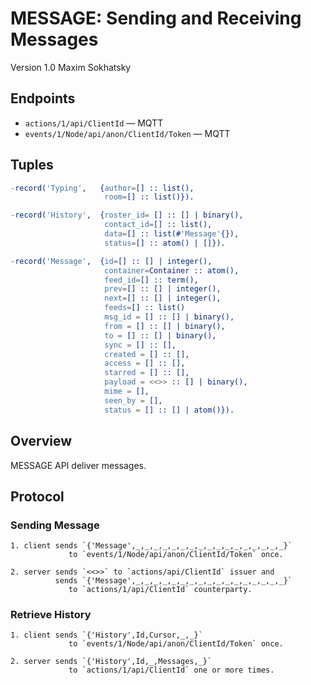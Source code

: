MESSAGE: Sending and Receiving Messages
=======================================

Version 1.0 Maxim Sokhatsky

Endpoints
--------

* `actions/1/api/ClientId` — MQTT
* `events/1/Node/api/anon/ClientId/Token` — MQTT

Tuples
------

```erlang
-record('Typing',   {author=[] :: list(),
                     room=[] :: list()}).
```

```erlang
-record('History',  {roster_id= [] :: [] | binary(),
                     contact_id=[] :: list(),
                     data=[] :: list(#'Message'{}),
                     status=[] :: atom() | []}).
```

```erlang
-record('Message',  {id=[] :: [] | integer(),
                     container=Container :: atom(),
                     feed_id=[] :: term(),
                     prev=[] :: [] | integer(),
                     next=[] :: [] | integer(),
                     feeds=[] :: list()
                     msg_id = [] :: [] | binary(),
                     from = [] :: [] | binary(),
                     to = [] :: [] | binary(),
                     sync = [] :: [],
                     created = [] :: [],
                     access = [] :: [],
                     starred = [] :: [],
                     payload = <<>> :: [] | binary(),
                     mime = [],
                     seen_by = [],
                     status = [] :: [] | atom()}).
```
Overview
--------

MESSAGE API deliver messages.

Protocol
--------

### Sending Message

```
1. client sends `{'Message',_,_,_,_,_,_,_,_,_,_,_,_,_,_,_,_,_}`
             to `events/1/Node/api/anon/ClientId/Token` once.
```

```
2. server sends `<<>>` to `actions/api/ClientId` issuer and
          sends `{'Message',_,_,_,_,_,_,_,_,_,_,_,_,_,_,_,_,_}`
             to `actions/1/api/ClientId` counterparty.
```

### Retrieve History

```
1. client sends `{'History',Id,Cursor,_,_}`
             to `events/1/Node/api/anon/ClientId/Token` once.
```

```
2. server sends `{'History',Id,_,Messages,_}`
             to `actions/1/api/ClientId` one or more times.
```

